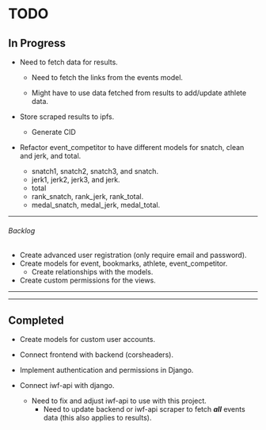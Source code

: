 # TODO

## In Progress

- Need to fetch data for results.

  - Need to fetch the links from the events model.

  - Might have to use data fetched from results to add/update athlete data.

- Store scraped results to ipfs.

  - Generate CID

- Refactor event_competitor to have different models for snatch, clean and jerk, and total.
  - snatch1, snatch2, snatch3, and snatch.
  - jerk1, jerk2, jerk3, and jerk.
  - total
  - rank_snatch, rank_jerk, rank_total.
  - medal_snatch, medal_jerk, medal_total.

---

###### Backlog

- Create advanced user registration (only require email and password).
- Create models for event, bookmarks, athlete, event_competitor.
  - Create relationships with the models.
- Create custom permissions for the views.

---

---

## Completed

- Create models for custom user accounts.
- Connect frontend with backend (corsheaders).
- Implement authentication and permissions in Django.

- Connect iwf-api with django.
  - Need to fix and adjust iwf-api to use with this project.
    - Need to update backend or iwf-api scraper to fetch **_all_** events data (this also applies to results).
